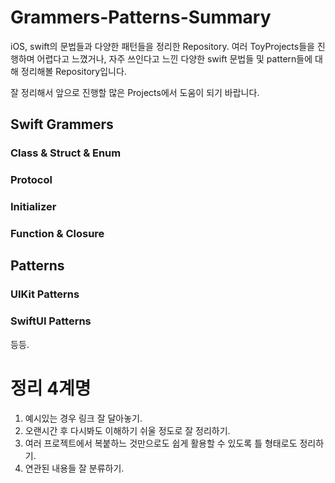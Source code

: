 # Grammers-Patterns-Summary
iOS, swift의 문법들과 다양한 패턴들을 정리한 Repository.
여러 ToyProjects들을 진행하며 어렵다고 느꼈거나, 자주 쓰인다고 느낀 다양한 swift 문법들 및 pattern들에 대해 정리해볼 Repository입니다.

잘 정리해서 앞으로 진행할 많은 Projects에서 도움이 되기 바랍니다.

## Swift Grammers

### Class & Struct & Enum

### Protocol

### Initializer

### Function & Closure

## Patterns

### UIKit Patterns

### SwiftUI Patterns

등등. 

# 정리 4계명

1. 예시있는 경우 링크 잘 달아놓기.
2. 오랜시간 후 다시봐도 이해하기 쉬울 정도로 잘 정리하기.
3. 여러 프로젝트에서 복붙하느 것만으로도 쉽게 활용할 수 있도록 틀 형태로도 정리하기.
4. 연관된 내용들 잘 분류하기.
